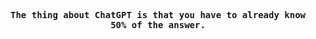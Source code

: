 <div align=center>
  <samp>
  <strong>
    <p>The thing about ChatGPT is that you have to already know 50% of the answer.</p>
    </strong>
  </samp>
</div>
